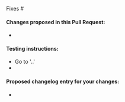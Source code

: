 <!--- Provide a general summary of your changes in the Title above -->

Fixes #

#### Changes proposed in this Pull Request:
<!--- Explain what functional changes your PR includes -->
*

#### Testing instructions:
<!-- If you were reviewing this PR, how would you like the instructions to be presented? -->
<!-- Please include detailed testing steps, explaining how to test your change. -->
<!-- Bear in mind that context you working on is not obvious for everyone.  -->
<!-- Adding "simple" configuration steps will help reviewers to get to your PR as quickly as possible. -->
<!-- "Before / After" screenshots can also be very helpful when the change is visual. -->

* Go to '..'
*

#### Proposed changelog entry for your changes:
<!-- Please do not leave this empty. If no changelog entry needed, state as such. -->
*
